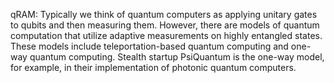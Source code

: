 qRAM: Typically we think of quantum computers as applying unitary gates to qubits and then measuring them. However, there are models of quantum computation that utilize adaptive measurements on highly entangled states. These models include teleportation-based quantum computing and one-way quantum computing. Stealth startup PsiQuantum is the one-way model, for example, in their implementation of photonic quantum computers.
